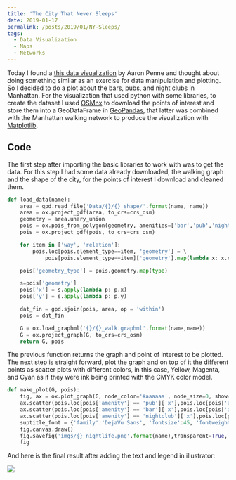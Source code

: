 ```yaml
---
title: 'The City That Never Sleeps'
date: 2019-01-17
permalink: /posts/2019/01/NY-Sleeps/
tags:
  - Data Visualization
  - Maps
  - Networks
---
```

Today I found a [this data visualization](https://www.instagram.com/p/BswN4Zul2pm/) by Aaron Penne and thought about doing something similar as an exercise for data manipulation and plotting. So I decided to do a plot about the bars, pubs, and night clubs in Manhattan.
For the visualization that used python with some libraries, to create the dataset I used [OSMnx](https://github.com/gboeing/osmnx) to download the points of interest and store them into a GeoDataFrame in [GeoPandas](http://geopandas.org/), that latter was combined with the Manhattan walking network to produce the visualization with [Matplotlib](https://matplotlib.org/).

## Code

The first step after importing the basic libraries to work with was to get the data. For this step I had some data already downloaded, the walking graph and the shape of the city, for the points of interest I download and cleaned them.  

```python
def load_data(name):
    area = gpd.read_file('Data/{}/{}_shape/'.format(name, name))
    area = ox.project_gdf(area, to_crs=crs_osm)
    geometry = area.unary_union
    pois = ox.pois_from_polygon(geometry, amenities=['bar','pub','nightclub'])
    pois = ox.project_gdf(pois, to_crs=crs_osm)

    for item in ['way', 'relation']:
        pois.loc[pois.element_type==item, 'geometry'] = \
            pois[pois.element_type==item]['geometry'].map(lambda x: x.centroid)

    pois['geometry_type'] = pois.geometry.map(type)

    s=pois['geometry']
    pois['x'] = s.apply(lambda p: p.x)
    pois['y'] = s.apply(lambda p: p.y)

    dat_fin = gpd.sjoin(pois, area, op = 'within')
    pois = dat_fin

    G = ox.load_graphml('{}/{}_walk.graphml'.format(name,name))
    G = ox.project_graph(G, to_crs=crs_osm)
    return G, pois
```

The previous function returns the graph and point of interest to be plotted. The next step is straight forward, plot the graph and on top of it the different points as scatter plots with different colors, in this case, Yellow, Magenta, and Cyan as if they were ink being printed with the CMYK color model.  

```python
def make_plot(G, pois):
    fig, ax = ox.plot_graph(G, node_color='#aaaaaa', node_size=0, show=False, close=True, fig_height=20, edge_linewidth=0.1, bgcolor='black',edge_color='#969494')
    ax.scatter(pois.loc[pois['amenity'] == 'pub']['x'],pois.loc[pois['amenity'] == 'pub']['y'], zorder=3, c='magenta', alpha=0.5, marker='o',s=30)
    ax.scatter(pois.loc[pois['amenity'] == 'bar']['x'],pois.loc[pois['amenity'] == 'bar']['y'], zorder=3, c='yellow', alpha=0.5, marker='o',s=30)
    ax.scatter(pois.loc[pois['amenity'] == 'nightclub']['x'],pois.loc[pois['amenity'] == 'nightclub']['y'], zorder=3, c='cyan', alpha=0.5, marker='o',s=30)
    suptitle_font = {'family':'DejaVu Sans', 'fontsize':45, 'fontweight':'normal', 'y':0.15, 'color':'white'}
    fig.canvas.draw()
    fig.savefig('imgs/{}_nightlife.png'.format(name),transparent=True, dpi=300)
    fig
```

And here is the final result after adding the text and legend in illustrator:

![]('/images/Manhattan.png')
